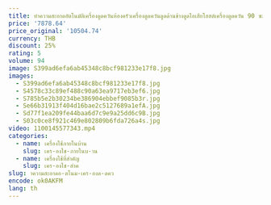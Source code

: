 ```yaml
---
title: ทําความสะอาดอัตโนมัติเครื่องดูดควันห้องครัวเครื่องดูดควันดูดด้านข้างดูดไอเสียโฮสต์เครื่องดูดควัน 90 ซม.Extractor Cocina Campana
price: '7878.64'
price_original: '10504.74'
currency: THB
discount: 25%
rating: 5
volume: 94
image: S399ad6efa6ab45348c8bcf981233e17f8.jpg
images:
  - S399ad6efa6ab45348c8bcf981233e17f8.jpg
  - S4578c33c89ef488c90a63ea9717eb3ef6.jpg
  - S785b5e2b30234be386904ebbef9085b3r.jpg
  - Se66b31913f404d16bae2c5127689a1efA.jpg
  - Sd77f1ea209fe44baa6d7c9e9a25dd6c9B.jpg
  - S03c0ce8f921c469e802809b6fda726a4s.jpg
video: 1100145577343.mp4
categories:
  - name: เครื่องใช้ภายในบ้าน
    slug: เคร-องใช-ภายในบ-าน
  - name: เครื่องใช้ที่สำคัญ
    slug: เคร-องใช-สำค
slug: าความสะอาดอ-ตโนม-เคร-องด-ดคว
encode: ok0AKFM
lang: th
---
```

  